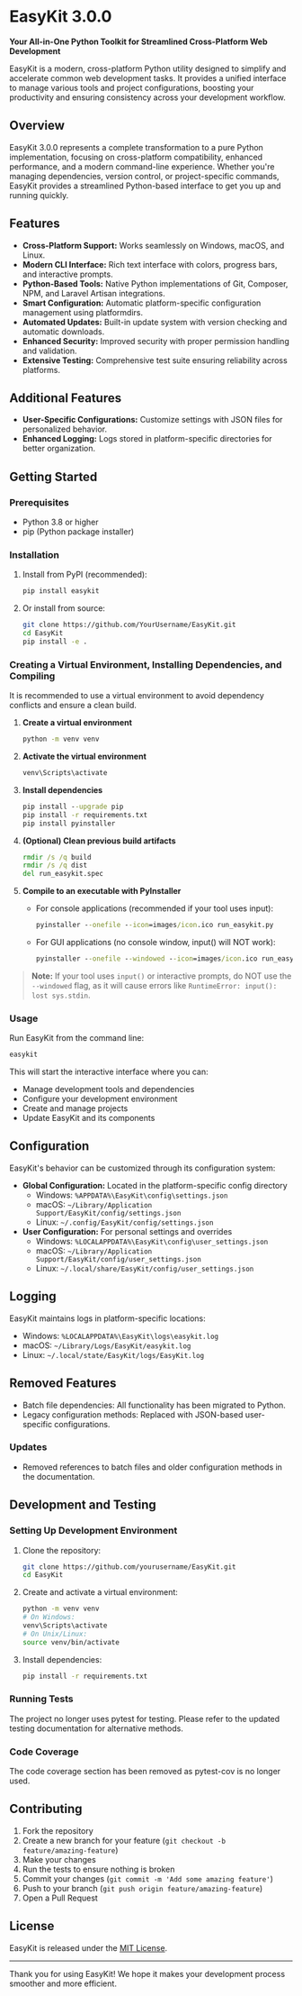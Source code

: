 # EasyKit 3.0.0

**Your All-in-One Python Toolkit for Streamlined Cross-Platform Web Development**

EasyKit is a modern, cross-platform Python utility designed to simplify and accelerate common web development tasks. It provides a unified interface to manage various tools and project configurations, boosting your productivity and ensuring consistency across your development workflow.

## Overview

EasyKit 3.0.0 represents a complete transformation to a pure Python implementation, focusing on cross-platform compatibility, enhanced performance, and a modern command-line experience. Whether you're managing dependencies, version control, or project-specific commands, EasyKit provides a streamlined Python-based interface to get you up and running quickly.

## Features

*   **Cross-Platform Support:** Works seamlessly on Windows, macOS, and Linux.
*   **Modern CLI Interface:** Rich text interface with colors, progress bars, and interactive prompts.
*   **Python-Based Tools:** Native Python implementations of Git, Composer, NPM, and Laravel Artisan integrations.
*   **Smart Configuration:** Automatic platform-specific configuration management using platformdirs.
*   **Automated Updates:** Built-in update system with version checking and automatic downloads.
*   **Enhanced Security:** Improved security with proper permission handling and validation.
*   **Extensive Testing:** Comprehensive test suite ensuring reliability across platforms.

## Additional Features

- **User-Specific Configurations:** Customize settings with JSON files for personalized behavior.
- **Enhanced Logging:** Logs stored in platform-specific directories for better organization.

## Getting Started

### Prerequisites

- Python 3.8 or higher
- pip (Python package installer)

### Installation

1. Install from PyPI (recommended):
   ```bash
   pip install easykit
   ```

2. Or install from source:
   ```bash
   git clone https://github.com/YourUsername/EasyKit.git
   cd EasyKit
   pip install -e . 
   ```

### Creating a Virtual Environment, Installing Dependencies, and Compiling

It is recommended to use a virtual environment to avoid dependency conflicts and ensure a clean build.

1. **Create a virtual environment**
   ```cmd
   python -m venv venv
   ```

2. **Activate the virtual environment**
   ```cmd
   venv\Scripts\activate
   ```

3. **Install dependencies**
   ```cmd
   pip install --upgrade pip
   pip install -r requirements.txt
   pip install pyinstaller
   ```

4. **(Optional) Clean previous build artifacts**
   ```cmd
   rmdir /s /q build
   rmdir /s /q dist
   del run_easykit.spec
   ```

5. **Compile to an executable with PyInstaller**
   - For console applications (recommended if your tool uses input):
     ```cmd
     pyinstaller --onefile --icon=images/icon.ico run_easykit.py
     ```
   - For GUI applications (no console window, input() will NOT work):
     ```cmd
     pyinstaller --onefile --windowed --icon=images/icon.ico run_easykit.py
     ```

> **Note:** If your tool uses `input()` or interactive prompts, do NOT use the `--windowed` flag, as it will cause errors like `RuntimeError: input(): lost sys.stdin`.

### Usage

Run EasyKit from the command line:
```bash
easykit
```

This will start the interactive interface where you can:
- Manage development tools and dependencies
- Configure your development environment
- Create and manage projects
- Update EasyKit and its components

## Configuration

EasyKit's behavior can be customized through its configuration system:

*   **Global Configuration:** Located in the platform-specific config directory
    - Windows: `%APPDATA%\EasyKit\config\settings.json`
    - macOS: `~/Library/Application Support/EasyKit/config/settings.json`
    - Linux: `~/.config/EasyKit/config/settings.json`
*   **User Configuration:** For personal settings and overrides
    - Windows: `%LOCALAPPDATA%\EasyKit\config\user_settings.json`
    - macOS: `~/Library/Application Support/EasyKit/config/user_settings.json`
    - Linux: `~/.local/share/EasyKit/config/user_settings.json`

## Logging

EasyKit maintains logs in platform-specific locations:
- Windows: `%LOCALAPPDATA%\EasyKit\logs\easykit.log`
- macOS: `~/Library/Logs/EasyKit/easykit.log`
- Linux: `~/.local/state/EasyKit/logs/EasyKit.log`

## Removed Features

- Batch file dependencies: All functionality has been migrated to Python.
- Legacy configuration methods: Replaced with JSON-based user-specific configurations.

### Updates

- Removed references to batch files and older configuration methods in the documentation.

## Development and Testing

### Setting Up Development Environment

1. Clone the repository:
   ```bash
   git clone https://github.com/yourusername/EasyKit.git
   cd EasyKit
   ```

2. Create and activate a virtual environment:
   ```bash
   python -m venv venv
   # On Windows:
   venv\Scripts\activate
   # On Unix/Linux:
   source venv/bin/activate
   ```

3. Install dependencies:
   ```bash
   pip install -r requirements.txt
   ```

### Running Tests

The project no longer uses pytest for testing. Please refer to the updated testing documentation for alternative methods.

### Code Coverage

The code coverage section has been removed as pytest-cov is no longer used.

## Contributing

1. Fork the repository
2. Create a new branch for your feature (`git checkout -b feature/amazing-feature`)
3. Make your changes
4. Run the tests to ensure nothing is broken
5. Commit your changes (`git commit -m 'Add some amazing feature'`)
6. Push to your branch (`git push origin feature/amazing-feature`)
7. Open a Pull Request

## License

EasyKit is released under the [MIT License](LICENSE).

---

Thank you for using EasyKit! We hope it makes your development process smoother and more efficient.
